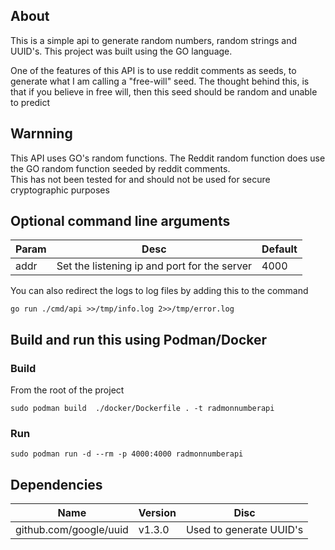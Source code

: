 
## About

This is a simple api to generate random numbers, random strings and UUID's. This project was built using the GO language.

One of the features of this API is to use reddit comments as seeds, to generate what I am calling a "free-will" seed. 
The thought behind this, is that if you believe in free will, then this seed should be random and unable to predict

## Warnning
This API uses GO's random functions.
The Reddit random function does use the GO random function seeded by reddit comments.
<BR>This has not been tested for and should not be used for secure cryptographic purposes

## Optional command line arguments 

| Param | Desc | Default |
|-------|------|---------|
|addr|Set the listening ip and port for the server|4000|

You can also redirect the logs to log files by adding this to the command
```
go run ./cmd/api >>/tmp/info.log 2>>/tmp/error.log
```

## Build and run this using Podman/Docker

### Build
From the root of the project
```
sudo podman build  ./docker/Dockerfile . -t radmonnumberapi
```

### Run
```
sudo podman run -d --rm -p 4000:4000 radmonnumberapi
```

## Dependencies

| Name | Version | Disc                    |
|------|---------|-------------------------|
|github.com/google/uuid|v1.3.0| Used to generate UUID's |